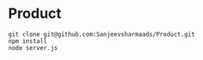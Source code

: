 # Product
```  
git clone git@github.com:Sanjeevsharmaads/Product.git
npm install
node server.js
```  